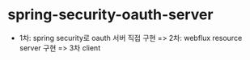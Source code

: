 # spring-security-oauth-server


- 1차: spring security로 oauth 서버 직접 구현 => 2차: webflux resource server 구현 => 3차 client 
